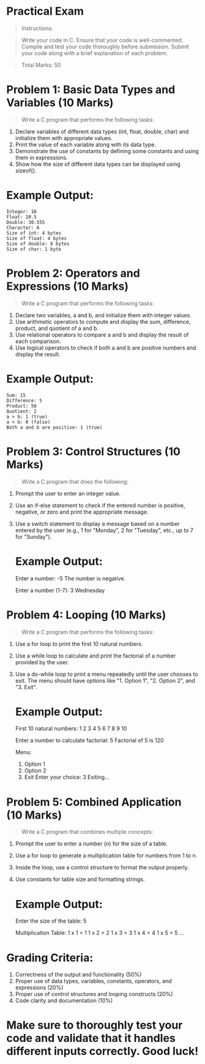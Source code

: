 # Practical Exam

> Instructions:

> Write your code in C.
> Ensure that your code is well-commented.
> Compile and test your code thoroughly before submission.
> Submit your code along with a brief explanation of each problem.

>Total Marks: 50

# Problem 1: Basic Data Types and Variables (10 Marks)

> Write a C program that performs the following tasks:

1. Declare variables of different data types (int, float, double, char) and initialize 
    them with appropriate values.
2. Print the value of each variable along with its data type.
3. Demonstrate the use of constants by defining some constants and using them 
    in expressions.
4. Show how the size of different data types can be displayed using sizeof().

 # Example Output:

    Integer: 10
    Float: 20.5
    Double: 30.555
    Character: A    
    Size of int: 4 bytes
    Size of float: 4 bytes
    Size of double: 8 bytes
    Size of char: 1 byte


# Problem 2: Operators and Expressions (10 Marks)

 > Write a C program that performs the following tasks:

1. Declare two variables, a and b, and initialize them with integer values.
2. Use arithmetic operators to compute and display the sum, difference, product, 
   and quotient of a and b.
3. Use relational operators to compare a and b and display the result of each comparison.
4. Use logical operators to check if both a and b are positive numbers and display 
    the result.

 # Example Output:

    Sum: 15
    Difference: 5
    Product: 50
    Quotient: 2
    a > b: 1 (true)
    a < b: 0 (false)
    Both a and b are positive: 1 (true)


# Problem 3: Control Structures (10 Marks)

> Write a C program that does the following:

1. Prompt the user to enter an integer value.
2. Use an if-else statement to check if the entered number is positive, negative, or 
    zero and print the appropriate message.
3. Use a switch statement to display a message based on a number entered by the user 
    (e.g., 1 for "Monday", 2 for "Tuesday", etc., up to 7 for "Sunday").


    # Example Output:

    Enter a number: -5
    The number is negative.

    Enter a number (1-7): 3
    Wednesday

# Problem 4: Looping (10 Marks)

> Write a C program that performs the following tasks:

1. Use a for loop to print the first 10 natural numbers.
2. Use a while loop to calculate and print the factorial of a number provided by the user.
3. Use a do-while loop to print a menu repeatedly until the user chooses to exit. 
    The menu should have options like "1. Option 1", "2. Option 2", and "3. Exit".

    # Example Output:

    First 10 natural numbers:
    1 2 3 4 5 6 7 8 9 10

    Enter a number to calculate factorial: 5
    Factorial of 5 is 120

    Menu:
    1. Option 1
    2. Option 2
    3. Exit
    Enter your choice: 3
    Exiting...


# Problem 5: Combined Application (10 Marks)

> Write a C program that combines multiple concepts:

1. Prompt the user to enter a number (n) for the size of a table.
2. Use a for loop to generate a multiplication table for numbers from 1 to n.
3. Inside the loop, use a control structure to format the output properly.
4. Use constants for table size and formatting strings.

    # Example Output:


    Enter the size of the table: 5

    Multiplication Table:
    1 x 1 = 1
    1 x 2 = 2
    1 x 3 = 3
    1 x 4 = 4
    1 x 5 = 5
    ...



# Grading Criteria:

1. Correctness of the output and functionality (50%)
2. Proper use of data types, variables, constants, operators, and expressions (20%)
3. Proper use of control structures and looping constructs (20%)
4. Code clarity and documentation (10%)


# Make sure to thoroughly test your code and validate that it handles different inputs correctly. Good luck!